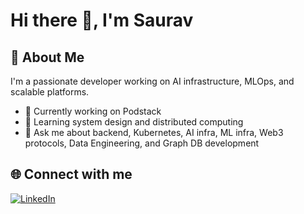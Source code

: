 # Hi there 👋, I'm Saurav

## 🚀 About Me
I'm a passionate developer working on AI infrastructure, MLOps, and scalable platforms.

- 🔭 Currently working on Podstack
- 🌱 Learning system design and distributed computing
- 💬 Ask me about backend, Kubernetes, AI infra, ML infra, Web3 protocols, Data Engineering, and Graph DB development

## 🌐 Connect with me
[![LinkedIn](https://img.shields.io/badge/-LinkedIn-blue?style=flat-square&logo=linkedin&logoColor=white)](www.linkedin.com/in/saurav-kumar21)
